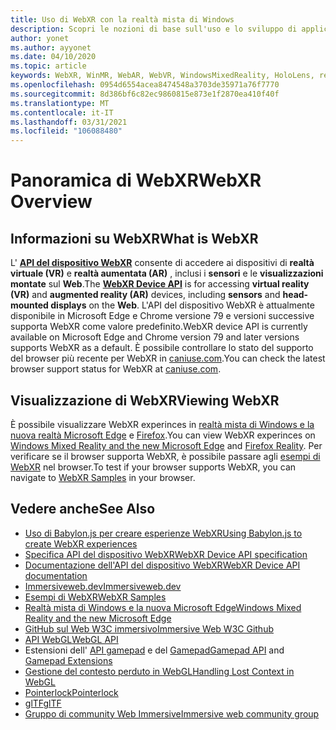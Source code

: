 ```yaml
---
title: Uso di WebXR con la realtà mista di Windows
description: Scopri le nozioni di base sull'uso e lo sviluppo di applicazioni WebXR in esecuzione su cuffie immersive a realtà mista di Windows.
author: yonet
ms.author: ayyonet
ms.date: 04/10/2020
ms.topic: article
keywords: WebXR, WinMR, WebAR, WebVR, WindowsMixedReality, HoloLens, realtà mista di Windows, Web VR, Web XR, Web Mr, Web AR, 360, 360 video, 360 video, 360 foto, 360 foto, 360 contenuto, immersive Web, immersiveweb, IW
ms.openlocfilehash: 0954d6554acea8474548a3703de35971a76f7770
ms.sourcegitcommit: 8d386bf6c82ec9860815e873e1f2870ea410f40f
ms.translationtype: MT
ms.contentlocale: it-IT
ms.lasthandoff: 03/31/2021
ms.locfileid: "106088480"
---
```

# <a name="webxr-overview"></a><span data-ttu-id="d569d-104">Panoramica di WebXR</span><span class="sxs-lookup"><span data-stu-id="d569d-104">WebXR Overview</span></span>

## <a name="what-is-webxr"></a><span data-ttu-id="d569d-105">Informazioni su WebXR</span><span class="sxs-lookup"><span data-stu-id="d569d-105">What is WebXR</span></span>

<span data-ttu-id="d569d-106">L' [**API del dispositivo WebXR**](https://www.w3.org/TR/webxr/) consente di accedere ai dispositivi di **realtà virtuale (VR)** e **realtà aumentata (AR)** , inclusi i **sensori** e le **visualizzazioni montate** sul **Web**.</span><span class="sxs-lookup"><span data-stu-id="d569d-106">The [**WebXR Device API**](https://www.w3.org/TR/webxr/) is for accessing **virtual reality (VR)** and **augmented reality (AR)** devices, including **sensors** and **head-mounted displays** on the **Web**.</span></span> <span data-ttu-id="d569d-107">L'API del dispositivo WebXR è attualmente disponibile in Microsoft Edge e Chrome versione 79 e versioni successive supporta WebXR come valore predefinito.</span><span class="sxs-lookup"><span data-stu-id="d569d-107">WebXR device API is currently available on Microsoft Edge and Chrome version 79 and later versions supports WebXR as a default.</span></span> <span data-ttu-id="d569d-108">È possibile controllare lo stato del supporto del browser più recente per WebXR in [caniuse.com](https://caniuse.com/#search=webxr).</span><span class="sxs-lookup"><span data-stu-id="d569d-108">You can check the latest browser support status for WebXR at [caniuse.com](https://caniuse.com/#search=webxr).</span></span>

## <a name="viewing-webxr"></a><span data-ttu-id="d569d-109">Visualizzazione di WebXR</span><span class="sxs-lookup"><span data-stu-id="d569d-109">Viewing WebXR</span></span>

<span data-ttu-id="d569d-110">È possibile visualizzare WebXR experinces in [realtà mista di Windows e la nuova realtà Microsoft Edge](/windows/mixed-reality/whats-new/new-microsoft-edge) e [Firefox](https://mixedreality.mozilla.org/firefox-reality/).</span><span class="sxs-lookup"><span data-stu-id="d569d-110">You can view WebXR experinces on [Windows Mixed Reality and the new Microsoft Edge](/windows/mixed-reality/whats-new/new-microsoft-edge) and [Firefox Reality](https://mixedreality.mozilla.org/firefox-reality/).</span></span>
<span data-ttu-id="d569d-111">Per verificare se il browser supporta WebXR, è possibile passare agli [esempi di WebXR](https://immersive-web.github.io/webxr-samples/) nel browser.</span><span class="sxs-lookup"><span data-stu-id="d569d-111">To test if your browser supports WebXR, you can navigate to [WebXR Samples](https://immersive-web.github.io/webxr-samples/) in your browser.</span></span>

## <a name="see-also"></a><span data-ttu-id="d569d-112">Vedere anche</span><span class="sxs-lookup"><span data-stu-id="d569d-112">See Also</span></span>

* [<span data-ttu-id="d569d-113">Uso di Babylon.js per creare esperienze WebXR</span><span class="sxs-lookup"><span data-stu-id="d569d-113">Using Babylon.js to create WebXR experiences</span></span>](/windows/mixed-reality/develop/javascript/tutorials/babylonjs-webxr-helloworld/introduction-01)
* [<span data-ttu-id="d569d-114">Specifica API del dispositivo WebXR</span><span class="sxs-lookup"><span data-stu-id="d569d-114">WebXR Device API specification</span></span>](https://immersive-web.github.io/webxr/)
* [<span data-ttu-id="d569d-115">Documentazione dell'API del dispositivo WebXR</span><span class="sxs-lookup"><span data-stu-id="d569d-115">WebXR Device API documentation</span></span>](https://developer.mozilla.org/en-US/docs/Web/API/WebXR_Device_API)
* [<span data-ttu-id="d569d-116">Immersiveweb.dev</span><span class="sxs-lookup"><span data-stu-id="d569d-116">Immersiveweb.dev</span></span>](https://immersiveweb.dev/)
* [<span data-ttu-id="d569d-117">Esempi di WebXR</span><span class="sxs-lookup"><span data-stu-id="d569d-117">WebXR Samples</span></span>](https://immersive-web.github.io/webxr-samples/)
* [<span data-ttu-id="d569d-118">Realtà mista di Windows e la nuova Microsoft Edge</span><span class="sxs-lookup"><span data-stu-id="d569d-118">Windows Mixed Reality and the new Microsoft Edge</span></span>](/windows/mixed-reality/whats-new/new-microsoft-edge)
* [<span data-ttu-id="d569d-119">GitHub sul Web W3C immersivo</span><span class="sxs-lookup"><span data-stu-id="d569d-119">Immersive Web W3C Github</span></span>](https://github.com/immersive-web)
* <span data-ttu-id="d569d-120">[API WebGL](/previous-versions/windows/internet-explorer/ie-developer/dev-guides/bg182648(v=vs.85))</span><span class="sxs-lookup"><span data-stu-id="d569d-120">[WebGL API](/previous-versions/windows/internet-explorer/ie-developer/dev-guides/bg182648(v=vs.85))</span></span>
* <span data-ttu-id="d569d-121">Estensioni dell' [API gamepad](https://msdn.microsoft.com/library/dn743630(v=vs.85).aspx) e del [Gamepad](https://w3c.github.io/gamepad/extensions.html)</span><span class="sxs-lookup"><span data-stu-id="d569d-121">[Gamepad API](https://msdn.microsoft.com/library/dn743630(v=vs.85).aspx) and [Gamepad Extensions](https://w3c.github.io/gamepad/extensions.html)</span></span>
* [<span data-ttu-id="d569d-122">Gestione del contesto perduto in WebGL</span><span class="sxs-lookup"><span data-stu-id="d569d-122">Handling Lost Context in WebGL</span></span>](https://www.khronos.org/webgl/wiki/HandlingContextLost)
* [<span data-ttu-id="d569d-123">Pointerlock</span><span class="sxs-lookup"><span data-stu-id="d569d-123">Pointerlock</span></span>](https://www.w3.org/TR/pointerlock/)
* [<span data-ttu-id="d569d-124">glTF</span><span class="sxs-lookup"><span data-stu-id="d569d-124">glTF</span></span>](https://www.khronos.org/gltf)
* [<span data-ttu-id="d569d-125">Gruppo di community Web Immersive</span><span class="sxs-lookup"><span data-stu-id="d569d-125">Immersive web community group</span></span>](https://www.w3.org/community/immersive-web/)
